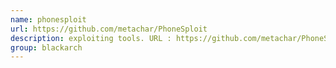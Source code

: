 ```yaml
---
name: phonesploit
url: https://github.com/metachar/PhoneSploit
description: exploiting tools. URL : https://github.com/metachar/PhoneSploit Groups : blackarch blackarch-mobile
group: blackarch
---
```

